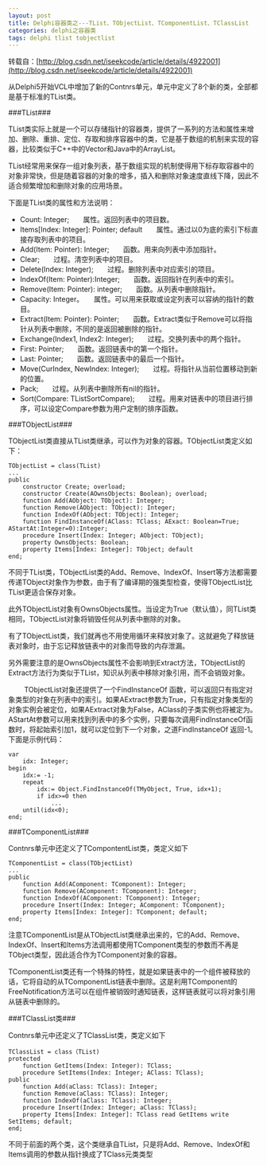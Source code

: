 ```yaml
---
layout: post
title: Delphi容器类之---TList、TObjectList、TComponentList、TClassList
categories: delphi之容器类
tags: delphi tlist tobjectlist
---
```



转载自：[http://blog.csdn.net/iseekcode/article/details/4922001](http://blog.csdn.net/iseekcode/article/details/4922001)


从Delphi5开始VCL中增加了新的Contnrs单元，单元中定义了8个新的类，全部都是基于标准的TList类。

###TList###

TList类实际上就是一个可以存储指针的容器类，提供了一系列的方法和属性来增加、删除、重排、定位、存取和排序容器中的类，它是基于数组的机制来实现的容器，比较类似于C++中的Vector和Java中的ArrayList。

TList经常用来保存一组对象列表，基于数组实现的机制使得用下标存取容器中的对象非常快，但是随着容器的对象的增多，插入和删除对象速度直线下降，因此不适合频繁增加和删除对象的应用场景。

下面是TList类的属性和方法说明：

* Count: Integer;　　属性。返回列表中的项目数。
* Items[Index: Integer]: Pointer; default　　属性。通过以0为底的索引下标直接存取列表中的项目。
* Add(Item: Pointer): Integer;　　函数。用来向列表中添加指针。
* Clear;　　过程。清空列表中的项目。
* Delete(Index: Integer);　　过程。删除列表中对应索引的项目。
* IndexOf(Item: Pointer):Integer;　　函数。返回指针在列表中的索引。
* Remove(Item: Pointer): integer;　　函数。从列表中删除指针。
* Capacity: Integer。　　属性。可以用来获取或设定列表可以容纳的指针的数目。
* Extract(Item: Pointer): Pointer;　　函数。Extract类似于Remove可以将指针从列表中删除，不同的是返回被删除的指针。
* Exchange(Index1, Index2: Integer);　　过程。交换列表中的两个指针。
* First: Pointer;　　函数。返回链表中的第一个指针。
* Last: Pointer;　　函数。返回链表中的最后一个指针。
* Move(CurIndex, NewIndex: Integer);　　过程。将指针从当前位置移动到新的位置。
* Pack;　　过程。从列表中删除所有nil的指针。
* Sort(Compare: TListSortCompare);　　过程。用来对链表中的项目进行排序，可以设定Compare参数为用户定制的排序函数。


###TObjectList###

TObjectList类直接从TList类继承，可以作为对象的容器。TObjectList类定义如下：

    TObjectList = class(TList)
    ...
    public
        constructor Create; overload;
        constructor Create(AOwnsObjects: Boolean); overload;
        function Add(AObject: TObject): Integer;
        function Remove(AObject: TObject): Integer;
        function IndexOf(AObject: TObject): Integer;
        function FindInstanceOf(AClass: TClass; AExact: Boolean=True;
    AStartAt:Integer=0):Integer;
        procedure Insert(Index: Integer; AObject: TObject);
        property OwnsObjects: Boolean;
        property Items[Index: Integer]: TObject; default
    end;

不同于TList类，TObjectList类的Add、Remove、IndexOf、Insert等方法都需要传递TObject对象作为参数，由于有了编译期的强类型检查，使得TObjectList比TList更适合保存对象。

此外TObjectList对象有OwnsObjects属性。当设定为True（默认值），同TList类相同，TObjectList对象将销毁任何从列表中删除的对象。

有了TObjectList类，我们就再也不用使用循环来释放对象了。这就避免了释放链表对象时，由于忘记释放链表中的对象而导致的内存泄漏。

另外需要注意的是OwnsObjects属性不会影响到Extract方法，TObjectList的Extract方法行为类似于TList，知识从列表中移除对象引用，而不会销毁对象。

　　
TObjectList对象还提供了一个FindInstanceOf 函数，可以返回只有指定对象类型的对象在列表中的索引。如果AExtract参数为True，只有指定对象类型的对象实例会被定位，如果AExtract对象为False，AClass的子类实例也将被定为。AStartAt参数可以用来找到列表中的多个实例，只要每次调用FindInstanceOf函数时，将起始索引加1，就可以定位到下一个对象，之道FindInstanceOf 返回-1。下面是示例代码：

    var
        idx: Integer;
    begin
        idx:= -1;
        repeat
            idx:= Object.FindInstanceOf(TMyObject, True, idx+1);
            if idx>=0 then
                ...
        until(idx<0);
    end;


###TComponentList###

Contnrs单元中还定义了TCompontentList类，类定义如下

    TComponentList = class(TObjectList)
    ...
    public 
        function Add(AComponent: TComponent): Integer;
        function Remove(AComponent: TComponent): Integer;
        function IndexOf(AComponent: TComponent): Integer;
        procedure Insert(Index: Integer; AComponent: TComponent);
        property Items[Index: Integer]: TComponent; default;
    end;

注意TComponentList是从TObjectList类继承出来的，它的Add、Remove、IndexOf、Insert和Items方法调用都使用TComponent类型的参数而不再是TObject类型，因此适合作为TComponent对象的容器。

TComponentList类还有一个特殊的特性，就是如果链表中的一个组件被释放的话，它将自动的从TComponentList链表中删除。这是利用TComponent的FreeNotification方法可以在组件被销毁时通知链表，这样链表就可以将对象引用从链表中删除的。

 
###TClassList类###

Contnrs单元中还定义了TClassList类，类定义如下

    TClassList = class（TList)
    protected
        function GetItems(Index: Integer): TClass;
        procedure SetItems(Index: Integer; AClass: TClass);
    public
        function Add(aClass: TClass): Integer;
        function Remove(aClass: TClass): Integer;
        function IndexOf(aClass: TClass): Integer;
        procedure Insert(Index: Integer; aClass: TClass);
        property Items[Index: Integer]: TClass read GetItems write SetItems; default;
    end;

不同于前面的两个类，这个类继承自TList，只是将Add、Remove、IndexOf和Items调用的参数从指针换成了TClass元类类型